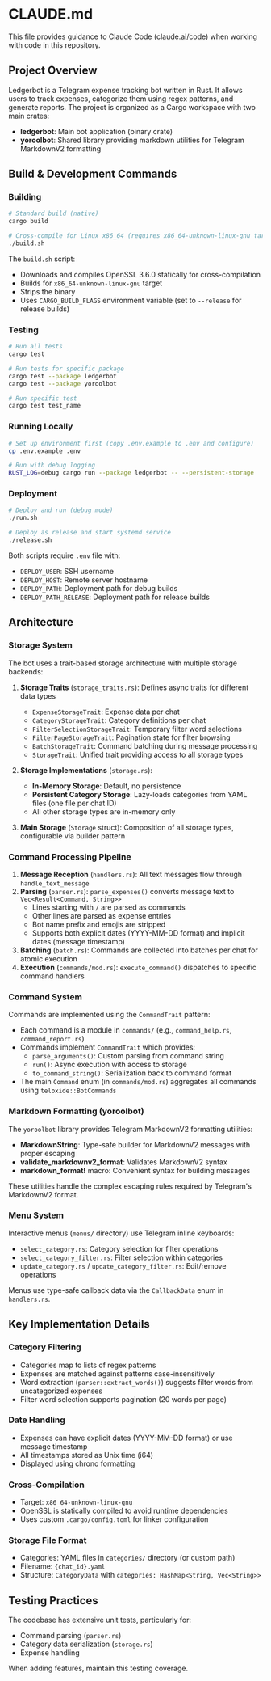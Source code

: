 # CLAUDE.md

This file provides guidance to Claude Code (claude.ai/code) when working with code in this repository.

## Project Overview

Ledgerbot is a Telegram expense tracking bot written in Rust. It allows users to track expenses, categorize them using regex patterns, and generate reports. The project is organized as a Cargo workspace with two main crates:

- **ledgerbot**: Main bot application (binary crate)
- **yoroolbot**: Shared library providing markdown utilities for Telegram MarkdownV2 formatting

## Build & Development Commands

### Building
```bash
# Standard build (native)
cargo build

# Cross-compile for Linux x86_64 (requires x86_64-unknown-linux-gnu target)
./build.sh
```

The `build.sh` script:
- Downloads and compiles OpenSSL 3.6.0 statically for cross-compilation
- Builds for `x86_64-unknown-linux-gnu` target
- Strips the binary
- Uses `CARGO_BUILD_FLAGS` environment variable (set to `--release` for release builds)

### Testing
```bash
# Run all tests
cargo test

# Run tests for specific package
cargo test --package ledgerbot
cargo test --package yoroolbot

# Run specific test
cargo test test_name
```

### Running Locally
```bash
# Set up environment first (copy .env.example to .env and configure)
cp .env.example .env

# Run with debug logging
RUST_LOG=debug cargo run --package ledgerbot -- --persistent-storage
```

### Deployment
```bash
# Deploy and run (debug mode)
./run.sh

# Deploy as release and start systemd service
./release.sh
```

Both scripts require `.env` file with:
- `DEPLOY_USER`: SSH username
- `DEPLOY_HOST`: Remote server hostname
- `DEPLOY_PATH`: Deployment path for debug builds
- `DEPLOY_PATH_RELEASE`: Deployment path for release builds

## Architecture

### Storage System

The bot uses a trait-based storage architecture with multiple storage backends:

1. **Storage Traits** (`storage_traits.rs`): Defines async traits for different data types
   - `ExpenseStorageTrait`: Expense data per chat
   - `CategoryStorageTrait`: Category definitions per chat
   - `FilterSelectionStorageTrait`: Temporary filter word selections
   - `FilterPageStorageTrait`: Pagination state for filter browsing
   - `BatchStorageTrait`: Command batching during message processing
   - `StorageTrait`: Unified trait providing access to all storage types

2. **Storage Implementations** (`storage.rs`):
   - **In-Memory Storage**: Default, no persistence
   - **Persistent Category Storage**: Lazy-loads categories from YAML files (one file per chat ID)
   - All other storage types are in-memory only

3. **Main Storage** (`Storage` struct): Composition of all storage types, configurable via builder pattern

### Command Processing Pipeline

1. **Message Reception** (`handlers.rs`): All text messages flow through `handle_text_message`
2. **Parsing** (`parser.rs`): `parse_expenses()` converts message text to `Vec<Result<Command, String>>`
   - Lines starting with `/` are parsed as commands
   - Other lines are parsed as expense entries
   - Bot name prefix and emojis are stripped
   - Supports both explicit dates (YYYY-MM-DD format) and implicit dates (message timestamp)
3. **Batching** (`batch.rs`): Commands are collected into batches per chat for atomic execution
4. **Execution** (`commands/mod.rs`): `execute_command()` dispatches to specific command handlers

### Command System

Commands are implemented using the `CommandTrait` pattern:

- Each command is a module in `commands/` (e.g., `command_help.rs`, `command_report.rs`)
- Commands implement `CommandTrait` which provides:
  - `parse_arguments()`: Custom parsing from command string
  - `run()`: Async execution with access to storage
  - `to_command_string()`: Serialization back to command format
- The main `Command` enum (in `commands/mod.rs`) aggregates all commands using `teloxide::BotCommands`

### Markdown Formatting (yoroolbot)

The `yoroolbot` library provides Telegram MarkdownV2 formatting utilities:

- **MarkdownString**: Type-safe builder for MarkdownV2 messages with proper escaping
- **validate_markdownv2_format**: Validates MarkdownV2 syntax
- **markdown_format!** macro: Convenient syntax for building messages

These utilities handle the complex escaping rules required by Telegram's MarkdownV2 format.

### Menu System

Interactive menus (`menus/` directory) use Telegram inline keyboards:

- `select_category.rs`: Category selection for filter operations
- `select_category_filter.rs`: Filter selection within categories
- `update_category.rs` / `update_category_filter.rs`: Edit/remove operations

Menus use type-safe callback data via the `CallbackData` enum in `handlers.rs`.

## Key Implementation Details

### Category Filtering
- Categories map to lists of regex patterns
- Expenses are matched against patterns case-insensitively
- Word extraction (`parser::extract_words()`) suggests filter words from uncategorized expenses
- Filter word selection supports pagination (20 words per page)

### Date Handling
- Expenses can have explicit dates (YYYY-MM-DD format) or use message timestamp
- All timestamps stored as Unix time (i64)
- Displayed using chrono formatting

### Cross-Compilation
- Target: `x86_64-unknown-linux-gnu`
- OpenSSL is statically compiled to avoid runtime dependencies
- Uses custom `.cargo/config.toml` for linker configuration

### Storage File Format
- Categories: YAML files in `categories/` directory (or custom path)
- Filename: `{chat_id}.yaml`
- Structure: `CategoryData` with `categories: HashMap<String, Vec<String>>`

## Testing Practices

The codebase has extensive unit tests, particularly for:
- Command parsing (`parser.rs`)
- Category data serialization (`storage.rs`)
- Expense handling

When adding features, maintain this testing coverage.
